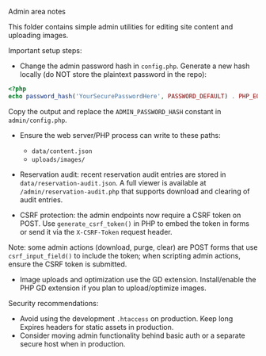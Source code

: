 Admin area notes

This folder contains simple admin utilities for editing site content and uploading images.

Important setup steps:

- Change the admin password hash in `config.php`.
  Generate a new hash locally (do NOT store the plaintext password in the repo):

```php
<?php
echo password_hash('YourSecurePasswordHere', PASSWORD_DEFAULT) . PHP_EOL;
```

Copy the output and replace the `ADMIN_PASSWORD_HASH` constant in `admin/config.php`.

- Ensure the web server/PHP process can write to these paths:
  - `data/content.json`
  - `uploads/images/`

- Reservation audit: recent reservation audit entries are stored in `data/reservation-audit.json`. A full viewer is available at `/admin/reservation-audit.php` that supports download and clearing of audit entries.

- CSRF protection: the admin endpoints now require a CSRF token on POST. Use `generate_csrf_token()` in PHP to embed the token in forms or send it via the `X-CSRF-Token` request header.

Note: some admin actions (download, purge, clear) are POST forms that use `csrf_input_field()` to include the token; when scripting admin actions, ensure the CSRF token is submitted.

- Image uploads and optimization use the GD extension. Install/enable the PHP GD extension if you plan to upload/optimize images.

Security recommendations:
- Avoid using the development `.htaccess` on production. Keep long Expires headers for static assets in production.
- Consider moving admin functionality behind basic auth or a separate secure host when in production.
